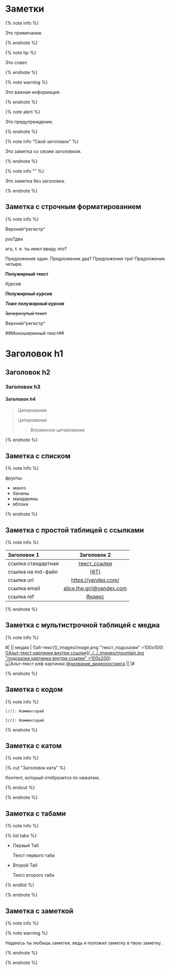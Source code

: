 # Заметки

{% note info %}

Это примечание.

{% endnote %}

{% note tip %}

Это совет.

{% endnote %}

{% note warning %}

Это важная информация.

{% endnote %}

{% note alert %}

Это предупреждение.

{% endnote %}

{% note info "Свой заголовок" %}

Это заметка со своим заголовком.

{% endnote %}

{% note info "" %}

Это заметка без заголовка.

{% endnote %}

## Заметка с строчным форматированием

{% note info %}

Верхний\^регистр^

раз\?два

ага, т. е. ты имел ввиду это?

Предложение один. Предложение два? Предложение три! Предложение четыре.

**Полужирный текст**

_Курсив_

**_Полужирный курсив_**

_**Тоже полужирный курсив**_

~~Зачеркнутый текст~~

Верхний^регистр^

##Моноширинный текст##

# Заголовок h1

## Заголовок h2

### Заголовок h3

#### Заголовок h4

> Цитирование

> Цитирование
>> Вложенное цитирование

{% endnote %}

## Заметка с списком

{% note info %}

фрукты:

- манго
- бананы
- мандарины
- яблоки

{% endnote %}

## Заметка с простой таблицей с ссылками

{% note info %}

| Заголовок 1 | Заголовок 2 |
| :------ | :-----: |
| ссылка стандартная | [текст_ссылки](url "текст_подсказки") |
| ссылка на md-файл | [{#T}](./index.md) |
| ссылка url | <https://yandex.com/> |
| ссылка email | <alice.the.girl@yandex.com> |
| ссылка ref | [Яндекс][1] |

{% endnote %}

## Заметка с мультистрочной таблицей с медиа

{% note info %}

#|
|| медиа |
![alt-текст](_images/image.png "текст_подсказки" =100x100)
[![Альт-текст картинки внутри ссылки](../../_images/mountain.jpg "подсказка картинки внутри ссылки" =100x200)](https://yandex.com/images/search?text=mountain)
![Альт-текст реф картинки][image1]
@[название_видеохостинга](video_id) ||
|#

{% endnote %}

## Заметка с кодом

{% note info %}

```markdown
[//]: Комментарий
```

`[//]: Комментарий`

{% endnote %}

## Заметка с катом

{% note info %}

{% cut "Заголовок ката" %}

Контент, который отобразится по нажатию.

{% endcut %}

{% endnote %}

## Заметка с табами

{% note info %}

{% list tabs %}

- Первый Таб

  Текст первого таба

- Второй Таб

  Текст второго таба

{% endlist %}

{% endnote %}

## Заметка с заметкой

{% note info %}

{% note warning %}

Надеюсь ты любишь заметки, ведь я положил заметку в твою заметку.

{% endnote %}

{% endnote %}

[1]: https://yandex.com/ "Лучший поисковик"
[image1]: ../../_images/mountain.jpg "подсказка реф картинки"
